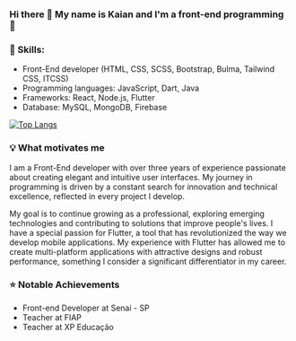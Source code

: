 

### Hi there 👋 My name is Kaian and I'm a front-end programming :rocket:

### :wrench: Skills:
- Front-End developer (HTML, CSS, SCSS, Bootstrap, Bulma, Tailwind CSS, ITCSS)
- Programming languages: JavaScript, Dart, Java
- Frameworks: React, Node.js, Flutter
- Database: MySQL, MongoDB, Firebase

[![Top Langs](https://github-readme-stats.vercel.app/api/top-langs/?username=KaianNovais&theme=radical)](https://github.com/seu_usuário/github-readme-stats)

### :bulb: What motivates me
I am a Front-End developer with over three years of experience passionate about creating elegant and intuitive user interfaces. My journey in programming is driven by a constant search for innovation and technical excellence, reflected in every project I develop.

My goal is to continue growing as a professional, exploring emerging technologies and contributing to solutions that improve people's lives. I have a special passion for Flutter, a tool that has revolutionized the way we develop mobile applications. My experience with Flutter has allowed me to create multi-platform applications with attractive designs and robust performance, something I consider a significant differentiator in my career.

### :star: Notable Achievements
- Front-end Developer at Senai - SP
- Teacher at FIAP
- Teacher at XP Educação







